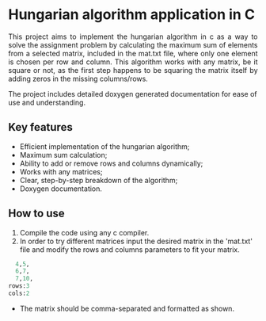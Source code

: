 # Hungarian algorithm application in C
<p align="justify">
This project aims to implement the hungarian algorithm in c as a way to solve the assignment problem by calculating the maximum sum of elements from a selected matrix, included in the mat.txt file, where only one element is chosen per row and column. This algorithm works with any matrix, be it square or not, as the first step happens to be squaring the matrix itself by adding zeros in the missing columns/rows.

The project includes detailed doxygen generated documentation for ease of use and understanding.
</p>

## Key features

  - Efficient implementation of the hungarian algorithm;
  - Maximum sum calculation;
  - Ability to add or remove rows and columns dynamically;
  - Works with any matrices;
  - Clear, step-by-step breakdown of the algorithm;
  - Doxygen documentation.


## How to use

  1. Compile the code using any c compiler.
  2. In order to try different matrices input the desired matrix in the 'mat.txt' file and modify the rows and columns parameters to fit your matrix.

```ruby
  4,5,
  6,7,
  7,10,
rows:3
cols:2
```

- The matrix should be comma-separated and formatted as shown.


